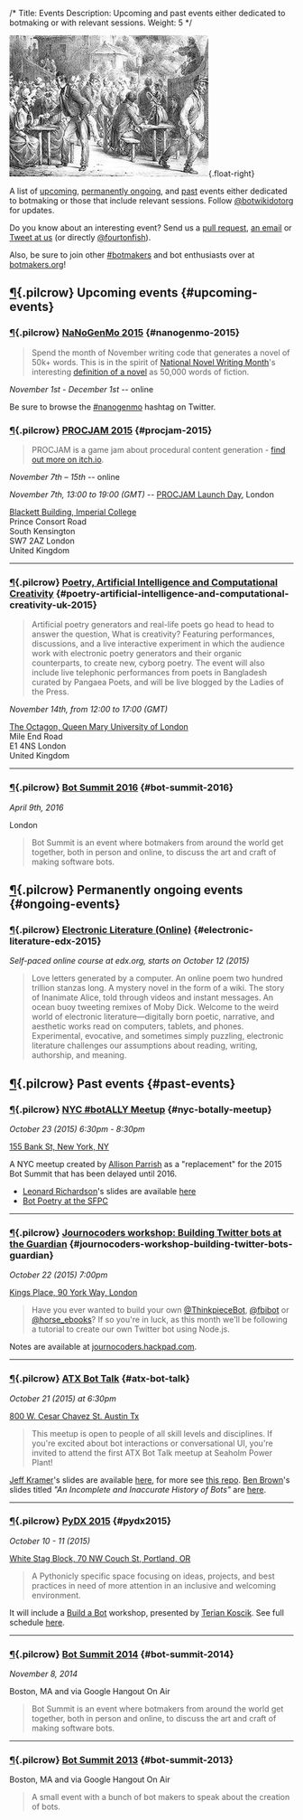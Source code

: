 /*
Title: Events
Description: Upcoming and past events either dedicated to botmaking or with relevant sessions.
Weight: 5
*/

![Diving gear -- kind of looks like an old school robot](/content/images/illustrations/people-evening.jpg){.float-right}

A list of [upcoming](#upcoming-events), [permanently ongoing](#ongoing-events), and [past](#past-events) events either dedicated to botmaking or those that include relevant sessions. Follow [@botwikidotorg](https://twitter.com/botwikidotorg) for updates.

Do you know about an interesting event? Send us a [pull request](https://github.com/botwiki/botwiki.org), [an email](mailto:stefan@fourtonfish.com) or [Tweet at us](https://twitter.com/botwikidotorg) (or directly [@fourtonfish](https://twitter.com/fourtonfish)).

Also, be sure to join other [#botmakers](https://twitter.com/search?q=%23botmakers) and bot enthusiasts over at [botmakers.org](https://botmakers.org/)!


## [¶](#upcoming-events){.pilcrow} Upcoming events {#upcoming-events}

### [¶](#nanogenmo-2015){.pilcrow} [NaNoGenMo 2015](https://github.com/dariusk/NaNoGenMo-2015/) {#nanogenmo-2015}

> Spend the month of November writing code that generates a novel of 50k+ words. This is in the spirit of [National Novel Writing Month](http://nanowrimo.org/)'s interesting [definition of a novel](https://nanowrimo.uservoice.com/knowledgebase/articles/329132-why-50-000-words-and-how-do-you-define-novel) as 50,000 words of fiction.

_November 1st - December 1st_ -- online

Be sure to browse the [#nanogenmo](https://twitter.com/search?f=tweets&vertical=default&q=%23nanogenmo) hashtag on Twitter.

### [¶](#procjam-2015){.pilcrow} [PROCJAM 2015](http://www.procjam.com/category/procjam-2015/) {#procjam-2015}

> PROCJAM is a game jam about procedural content generation - [find out more on itch.io](http://itch.io/jam/procjam).

_November 7th – 15th_  -- online

_November 7th, 13:00 to 19:00 (GMT)_ -- [PROCJAM Launch Day](http://www.eventbrite.co.uk/e/procjam-2015-kickoff-day-tickets-18723814433), London


[Blackett Building, Imperial College](https://www.google.com/maps/dir/Current+Location/Blackett+Building,+Imperial+College+London,+South+Kensington+Campus,+London+SW7+2AZ,+United+Kingdom)<br/>
Prince Consort Road<br/>
South Kensington<br/>
SW7 2AZ London<br/>
United Kingdom<br/>


<hr/>

### [¶](#poetry-artificial-intelligence-and-computational-creativity-uk-2015){.pilcrow} [Poetry, Artificial Intelligence and Computational Creativity](https://www.eventbrite.co.uk/e/poetry-artificial-intelligence-and-computational-creativity-tickets-18530643654) {#poetry-artificial-intelligence-and-computational-creativity-uk-2015}

> Artificial poetry generators and real-life poets go head to head to answer the question, What is creativity? Featuring performances, discussions, and a live interactive experiment in which the audience work with electronic poetry generators and their organic counterparts, to create new, cyborg poetry. The event will also include live telephonic performances from poets in Bangladesh curated by Pangaea Poets, and will be live blogged by the Ladies of the Press.

_November 14th, from 12:00 to 17:00 (GMT)_

[The Octagon, Queen Mary University of London](https://www.google.com/maps/dir/Current+Location/The+Octagon+Queen+Mary+University+of+London+Mile+End+Road+E1+4NS+London+United+Kingdom)<br/>
Mile End Road <br/>
E1 4NS London<br/>
United Kingdom

<hr/>

### [¶](#bot-summit-2016){.pilcrow} [Bot Summit 2016](http://tinysubversions.com/botsummit/2016/) {#bot-summit-2016}

_April 9th, 2016_

London

> Bot Summit is an event where botmakers from around the world get together, both in person and online, to discuss the art and craft of making software bots.


## [¶](#ongoing-events){.pilcrow} Permanently ongoing events {#ongoing-events}


### [¶](#electronic-literature-edx-2015){.pilcrow} [Electronic Literature (Online)](https://www.edx.org/course/electronic-literature-davidsonx-d004x) {#electronic-literature-edx-2015}

_Self-paced online course at edx.org, starts on October 12 (2015)_


> Love letters generated by a computer. An online poem two hundred trillion stanzas long. A mystery novel in the form of a wiki. The story of Inanimate Alice, told through videos and instant messages. An ocean buoy tweeting remixes of Moby Dick. Welcome to the weird world of electronic literature—digitally born poetic, narrative, and aesthetic works read on computers, tablets, and phones. Experimental, evocative, and sometimes simply puzzling, electronic literature challenges our assumptions about reading, writing, authorship, and meaning.


## [¶](#past-events){.pilcrow} Past events {#past-events}

### [¶](#nyc-botally-meetup){.pilcrow} [NYC #botALLY Meetup](https://www.eventbrite.com/e/unofficial-bot-summitbotally-nyc-meetup-tickets-18942088296) {#nyc-botally-meetup}

_October 23 (2015) 6:30pm - 8:30pm_

[155 Bank St, New York, NY](https://www.google.com/maps/dir/Current+Location/155+Bank+St,+New+York,+NY)

A NYC meetup created by [Allison Parrish](https://twitter.com/aparrish) as a "replacement" for the 2015 Bot Summit that has been delayed until 2016.

 - [Leonard Richardson](https://twitter.com/leonardr)'s slides are available [here](http://www.crummy.com/writing/speaking/2015-Bot%20Summit/)
 - [Bot Poetry at the SFPC](http://0x0a.li/en/bot-poetry-at-the-sfpc/)

<hr/>

### [¶](#journocoders-workshop-building-twitter-bots-guardian){.pilcrow} [Journocoders workshop: Building Twitter bots at the Guardian](http://www.meetup.com/Journocoders/events/225874989/?a=ea1_grp&rv=ea1&_af=event&_af_eid=225874989) {#journocoders-workshop-building-twitter-bots-guardian}

_October 22 (2015) 7:00pm_

[Kings Place, 90 York Way, London](https://www.google.com/maps/dir/Current+Location/Kings+Place,+90+York+Way,+London)

> Have you ever wanted to build your own [@ThinkpieceBot](https://twitter.com/ThinkpieceBot), [@fbibot](https://twitter.com/fbibot) or [@horse_ebooks](https://twitter.com/horse_ebooks)? If so you're in luck, as this month we'll be following a tutorial to create our own Twitter bot using Node.js. 

Notes are available at [journocoders.hackpad.com](https://journocoders.hackpad.com/Journocoders-October-2015-PGXvou7Vcw8).

<hr/>

### [¶](#atx-bot-talk){.pilcrow} [ATX Bot Talk](http://atxbots.splashthat.com/) {#atx-bot-talk}

_October 21 (2015) at 6:30pm_

[800 W. Cesar Chavez St. Austin Tx](https://www.google.com/maps/dir/Current+Location/800+W.+Cesar+Chavez+St.+Austin+Tx)


> This meetup is open to people of all skill levels and disciplines. If you're excited about bot interactions or conversational UI, you're invited to attend the first ATX Bot Talk meetup at Seaholm Power Plant!

[Jeff Kramer](https://twitter.com/jeffk)'s slides are available [here](http://www.slideshare.net/jeffkramer1/atx-bot-talk-hello-pybot), for more see [this repo](https://github.com/jeffk/pybot). [Ben Brown](https://twitter.com/benbrown)'s slides titled _"An Incomplete and Inaccurate History of Bots"_ are [here](http://www.slideshare.net/xoxco/an-incomplete-and-inaccurate-history-of-bots).

<hr/>


### [¶](#pydx2015){.pilcrow} [PyDX 2015](http://pydx.org/) {#pydx2015}

_October 10 - 11 (2015)_

[White Stag Block, 70 NW Couch St, Portland, OR](https://www.google.com/maps/dir/Current+Location/White+Stag+Block+(UO+Portland)+70+NW+Couch+St,+Portland,+OR+97209)


> A Pythonicly specific space focusing on ideas, projects, and best practices in need of more attention in an inclusive and welcoming environment.

It will include a [Build a Bot](https://tpinecone.gitbooks.io/build-a-bot-workshop/content/index.html) workshop, presented by [Terian Koscik](https://twitter.com/spine_cone). See full schedule [here](http://pydx.org/files/pydx-2015-schedule.pdf).

<hr/>

### [¶](#bot-summit-2014){.pilcrow} [Bot Summit 2014](http://tinysubversions.com/botsummit/2014/) {#bot-summit-2014}

_November 8, 2014_

Boston, MA and via Google Hangout On Air

> Bot Summit is an event where botmakers from around the world get together, both in person and online, to discuss the art and craft of making software bots.

<hr/>

### [¶](#bot-summit-2013){.pilcrow} [Bot Summit 2013](http://tinysubversions.com/2013/11/bot-summit/) {#bot-summit-2013}

Boston, MA and via Google Hangout On Air

> A small event with a bunch of bot makers to speak about the creation of bots. 
